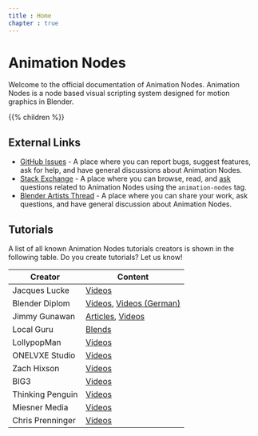 ```yaml
---
title : Home
chapter : true
---
```


# Animation Nodes

Welcome to the official documentation of Animation Nodes. Animation Nodes is
a node based visual scripting system designed for motion graphics in
Blender.

{{% children  %}}

## External Links

- [GitHub Issues][githubIssues] - A place where you can report bugs, suggest
features, ask for help, and have general discussions about Animation Nodes.
- [Stack Exchange][stackExchange] - A place where you can browse, read, and
[ask][askSE] questions related to Animation Nodes using the `animation-nodes`
tag.
- [Blender Artists Thread][blenderArtists] - A place where you can share your
work, ask questions, and have general discussion about Animation Nodes.

## Tutorials

A list of all known Animation Nodes tutorials creators is shown in the
following table. Do you create tutorials? Let us know!

| Creator | Content |
| ------- | ------- |
| Jacques Lucke | [Videos][jacques] |
| Blender Diplom | [Videos][diplom], [Videos (German)][diplomGerman] |
| Jimmy Gunawan | [Articles][jimmyArticle], [Videos][jimmyVideos] |
| Local Guru | [Blends][localGuru] |
| LollypopMan | [Videos][lollypopMan] |
| ONELVXE Studio | [Videos][onelvxe] |
| Zach Hixson | [Videos][zach] |
| BIG3 | [Videos][big3] |
| Thinking Penguin | [Videos][thinkingPenguin] |
| Miesner Media | [Videos][miesnerMedia] |
| Chris Prenninger | [Videos][chris] |

[githubIssues]: https://github.com/JacquesLucke/animation_nodes/issues
[stackExchange]: https://blender.stackexchange.com/questions/tagged/animation-nodes?tab=Votes
[askSE]: https://blender.stackexchange.com/questions/ask?tags=animation-nodes>
[blenderArtists]: https://blenderartists.org/forum/showthread.php?350296-Addon-Animation-Nodes/
[jacques]: https://www.youtube.com/channel/UC5ABAuGEvBMmau-1xJsNw6w
[diplom]: https://www.blenderdiplom.com/en/tutorials/animation-nodes.html
[diplomGerman]: https://www.blenderdiplom.com/de/tutorials/animation-nodes.html
[jimmyArticle]: https://blendersushi.blogspot.de/search/label/anstudy
[jimmyVideos]: https://www.youtube.com/playlist?list=PLsbztkb4az9gVNKH1ai7Kxj37e7gZPD75
[localGuru]: https://www.local-guru.net/blog/tag/animation%20nodes
[lollypopMan]: https://lollypopman.com/tag/animation-nodes/
[onelvxe]: https://www.youtube.com/playlist?list=PLV9xOovGG3hhavLVC3Zh-90R2rAESw24f
[zach]: https://www.youtube.com/playlist?list=PLJSCK4DjIWhk-JIGOIJKLUB1bGXfDBgzZ
[big3]: https://www.youtube.com/playlist?list=PLxhvHjvBEdqgvnNKQmdedLz9pwXEaPTYe
[thinkingPenguin]: https://www.youtube.com/playlist?list=PLzx5ZMG3gsG9CFi-w_v76eDnzPCZau2MF
[miesnerMedia]: https://www.youtube.com/playlist?list=PL5VSdbzNKyGx4GXtzDJeDte1LYHEA4vbg
[chris]: https://www.youtube.com/playlist?list=PLpJWHl1fB7BFX5bxrGofVS5BEj7kOBI95


